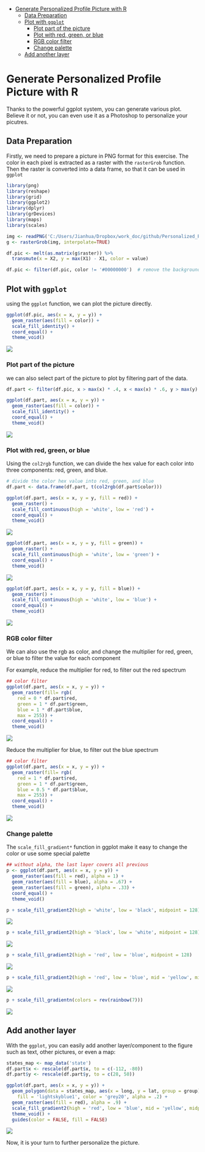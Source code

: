 -   [Generate Personalized Profile Picture with R](#generate-personalized-profile-picture-with-r)
    -   [Data Preparation](#data-preparation)
    -   [Plot with `ggplot`](#plot-with-ggplot)
        -   [Plot part of the picture](#plot-part-of-the-picture)
        -   [Plot with red, green, or blue](#plot-with-red-green-or-blue)
        -   [RGB color filter](#rgb-color-filter)
        -   [Change palette](#change-palette)
    -   [Add another layer](#add-another-layer)

Generate Personalized Profile Picture with R
============================================

Thanks to the powerful ggplot system, you can generate various plot. Believe it or not, you can even use it as a Photoshop to personalize your picutres.

Data Preparation
----------------

Firstly, we need to prepare a picture in PNG format for this exercise. The color in each pixel is extracted as a raster with the `rasterGrob` function. Then the raster is converted into a data frame, so that it can be used in `ggplot`

``` r
library(png)
library(reshape)
library(grid)
library(ggplot2)
library(dplyr)
library(grDevices)
library(maps)
library(scales)

img <- readPNG('C:/Users/Jianhua/Dropbox/work_doc/github/Personalized_Profile_Picture/Trump.png')
g <- rasterGrob(img, interpolate=TRUE)

df.pic <- melt(as.matrix(g$raster)) %>%
  transmute(x = X2, y = max(X1) - X1, color = value)

df.pic <- filter(df.pic, color != '#00000000')  # remove the background
```

Plot with `ggplot`
------------------

using the `ggplot` function, we can plot the picture directly.

``` r
ggplot(df.pic, aes(x = x, y = y)) +
  geom_raster(aes(fill = color)) + 
  scale_fill_identity() +
  coord_equal() + 
  theme_void()
```

![](README_files/figure-markdown_github/unnamed-chunk-2-1.png)

### Plot part of the picture

we can also select part of the picture to plot by filtering part of the data.

``` r
df.part <- filter(df.pic, x > max(x) * .4, x < max(x) * .6, y > max(y) * .6)

ggplot(df.part, aes(x = x, y = y)) +
  geom_raster(aes(fill = color)) + 
  scale_fill_identity() +
  coord_equal() + 
  theme_void()
```

![](README_files/figure-markdown_github/unnamed-chunk-3-1.png)

### Plot with red, green, or blue

Using the `col2rgb` function, we can divide the hex value for each color into three components: red, green, and blue.

``` r
# divide the color hex value into red, green, and blue
df.part <- data.frame(df.part, t(col2rgb(df.part$color)))

ggplot(df.part, aes(x = x, y = y, fill = red)) +
  geom_raster() + 
  scale_fill_continuous(high = 'white', low = 'red') + 
  coord_equal() + 
  theme_void()
```

![](README_files/figure-markdown_github/unnamed-chunk-4-1.png)

``` r
ggplot(df.part, aes(x = x, y = y, fill = green)) +
  geom_raster() + 
  scale_fill_continuous(high = 'white', low = 'green') + 
  coord_equal() + 
  theme_void()
```

![](README_files/figure-markdown_github/unnamed-chunk-4-2.png)

``` r
ggplot(df.part, aes(x = x, y = y, fill = blue)) +
  geom_raster() + 
  scale_fill_continuous(high = 'white', low = 'blue') + 
  coord_equal() + 
  theme_void()
```

![](README_files/figure-markdown_github/unnamed-chunk-4-3.png)

### RGB color filter

We can also use the rgb as color, and change the multiplier for red, green, or blue to filter the value for each component

For example, reduce the multiplier for red, to filter out the red spectrum

``` r
## color filter
ggplot(df.part, aes(x = x, y = y)) +
  geom_raster(fill= rgb(
    red = 0 * df.part$red, 
    green = 1 * df.part$green, 
    blue = 1 * df.part$blue,
    max = 255)) + 
  coord_equal() + 
  theme_void()
```

![](README_files/figure-markdown_github/unnamed-chunk-5-1.png)

Reduce the multiplier for blue, to filter out the blue spectrum

``` r
## color filter
ggplot(df.part, aes(x = x, y = y)) +
  geom_raster(fill= rgb(
    red = 1 * df.part$red, 
    green = 1 * df.part$green, 
    blue = 0.5 * df.part$blue,
    max = 255)) + 
  coord_equal() + 
  theme_void()
```

![](README_files/figure-markdown_github/unnamed-chunk-6-1.png)

### Change palette

The `scale_fill_gradient*` function in ggplot make it easy to change the color or use some special palette

``` r
## without alpha, the last layer covers all previous
p <- ggplot(df.part, aes(x = x, y = y)) +
  geom_raster(aes(fill = red), alpha = 1) +
  geom_raster(aes(fill = blue), alpha = .67) +
  geom_raster(aes(fill = green), alpha = .33) +
  coord_equal() + 
  theme_void()

p + scale_fill_gradient2(high = 'white', low = 'black', midpoint = 128)
```

![](README_files/figure-markdown_github/unnamed-chunk-7-1.png)

``` r
p + scale_fill_gradient2(high = 'black', low = 'white', midpoint = 128)
```

![](README_files/figure-markdown_github/unnamed-chunk-7-2.png)

``` r
p + scale_fill_gradient2(high = 'red', low = 'blue', midpoint = 128)
```

![](README_files/figure-markdown_github/unnamed-chunk-7-3.png)

``` r
p + scale_fill_gradient2(high = 'red', low = 'blue', mid = 'yellow', midpoint = 128)
```

![](README_files/figure-markdown_github/unnamed-chunk-7-4.png)

``` r
p + scale_fill_gradientn(colors = rev(rainbow(7)))
```

![](README_files/figure-markdown_github/unnamed-chunk-7-5.png)

Add another layer
-----------------

With the `ggplot`, you can easily add another layer/component to the figure such as text, other pictures, or even a map:

``` r
states_map <- map_data('state') 
df.part$x <- rescale(df.part$x, to = c(-112, -80))
df.part$y <- rescale(df.part$y, to = c(28, 50))

ggplot(df.part, aes(x = x, y = y)) +
  geom_polygon(data = states_map, aes(x = long, y = lat, group = group), 
    fill = 'lightskyblue1', color = 'grey20', alpha = .2) + 
  geom_raster(aes(fill = red), alpha = .9) +
  scale_fill_gradient2(high = 'red', low = 'blue', mid = 'yellow', midpoint = 128) + 
  theme_void() +
  guides(color = FALSE, fill = FALSE)
```

![](README_files/figure-markdown_github/unnamed-chunk-8-1.png)

Now, it is your turn to further personalize the picture.
